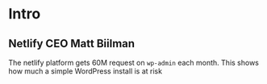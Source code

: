 # Intro

## Netlify CEO Matt Biilman
The netlify platform gets 60M request on `wp-admin` each month.
This shows how much a simple WordPress install is at risk 